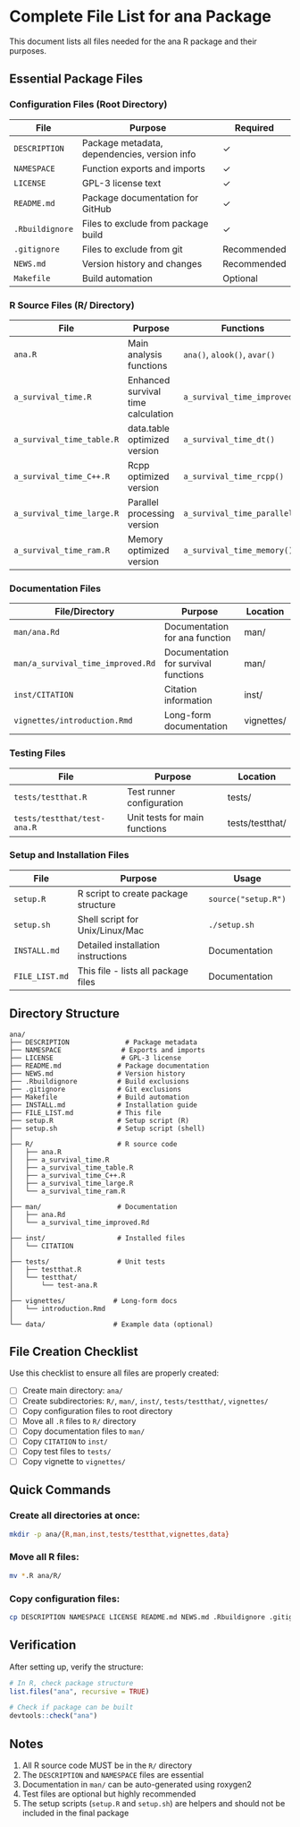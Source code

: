 # Complete File List for ana Package

This document lists all files needed for the ana R package and their purposes.

## Essential Package Files

### Configuration Files (Root Directory)

| File | Purpose | Required |
|------|---------|----------|
| `DESCRIPTION` | Package metadata, dependencies, version info | ✓ |
| `NAMESPACE` | Function exports and imports | ✓ |
| `LICENSE` | GPL-3 license text | ✓ |
| `README.md` | Package documentation for GitHub | ✓ |
| `.Rbuildignore` | Files to exclude from package build | ✓ |
| `.gitignore` | Files to exclude from git | Recommended |
| `NEWS.md` | Version history and changes | Recommended |
| `Makefile` | Build automation | Optional |

### R Source Files (R/ Directory)

| File | Purpose | Functions |
|------|---------|-----------|
| `ana.R` | Main analysis functions | `ana()`, `alook()`, `avar()` |
| `a_survival_time.R` | Enhanced survival time calculation | `a_survival_time_improved()` |
| `a_survival_time_table.R` | data.table optimized version | `a_survival_time_dt()` |
| `a_survival_time_C++.R` | Rcpp optimized version | `a_survival_time_rcpp()` |
| `a_survival_time_large.R` | Parallel processing version | `a_survival_time_parallel()` |
| `a_survival_time_ram.R` | Memory optimized version | `a_survival_time_memory()` |

### Documentation Files

| File/Directory | Purpose | Location |
|----------------|---------|----------|
| `man/ana.Rd` | Documentation for ana function | man/ |
| `man/a_survival_time_improved.Rd` | Documentation for survival functions | man/ |
| `inst/CITATION` | Citation information | inst/ |
| `vignettes/introduction.Rmd` | Long-form documentation | vignettes/ |

### Testing Files

| File | Purpose | Location |
|------|---------|----------|
| `tests/testthat.R` | Test runner configuration | tests/ |
| `tests/testthat/test-ana.R` | Unit tests for main functions | tests/testthat/ |

### Setup and Installation Files

| File | Purpose | Usage |
|------|---------|-------|
| `setup.R` | R script to create package structure | `source("setup.R")` |
| `setup.sh` | Shell script for Unix/Linux/Mac | `./setup.sh` |
| `INSTALL.md` | Detailed installation instructions | Documentation |
| `FILE_LIST.md` | This file - lists all package files | Documentation |

## Directory Structure

```
ana/
├── DESCRIPTION              # Package metadata
├── NAMESPACE               # Exports and imports
├── LICENSE                 # GPL-3 license
├── README.md              # Package documentation
├── NEWS.md                # Version history
├── .Rbuildignore          # Build exclusions
├── .gitignore             # Git exclusions
├── Makefile               # Build automation
├── INSTALL.md             # Installation guide
├── FILE_LIST.md           # This file
├── setup.R                # Setup script (R)
├── setup.sh               # Setup script (shell)
│
├── R/                     # R source code
│   ├── ana.R
│   ├── a_survival_time.R
│   ├── a_survival_time_table.R
│   ├── a_survival_time_C++.R
│   ├── a_survival_time_large.R
│   └── a_survival_time_ram.R
│
├── man/                   # Documentation
│   ├── ana.Rd
│   └── a_survival_time_improved.Rd
│
├── inst/                  # Installed files
│   └── CITATION
│
├── tests/                 # Unit tests
│   ├── testthat.R
│   └── testthat/
│       └── test-ana.R
│
├── vignettes/            # Long-form docs
│   └── introduction.Rmd
│
└── data/                 # Example data (optional)
```

## File Creation Checklist

Use this checklist to ensure all files are properly created:

- [ ] Create main directory: `ana/`
- [ ] Create subdirectories: `R/`, `man/`, `inst/`, `tests/testthat/`, `vignettes/`
- [ ] Copy configuration files to root directory
- [ ] Move all `.R` files to `R/` directory
- [ ] Copy documentation files to `man/`
- [ ] Copy `CITATION` to `inst/`
- [ ] Copy test files to `tests/`
- [ ] Copy vignette to `vignettes/`

## Quick Commands

### Create all directories at once:
```bash
mkdir -p ana/{R,man,inst,tests/testthat,vignettes,data}
```

### Move all R files:
```bash
mv *.R ana/R/
```

### Copy configuration files:
```bash
cp DESCRIPTION NAMESPACE LICENSE README.md NEWS.md .Rbuildignore .gitignore ana/
```

## Verification

After setting up, verify the structure:

```r
# In R, check package structure
list.files("ana", recursive = TRUE)

# Check if package can be built
devtools::check("ana")
```

## Notes

1. All R source code MUST be in the `R/` directory
2. The `DESCRIPTION` and `NAMESPACE` files are essential
3. Documentation in `man/` can be auto-generated using roxygen2
4. Test files are optional but highly recommended
5. The setup scripts (`setup.R` and `setup.sh`) are helpers and should not be included in the final package